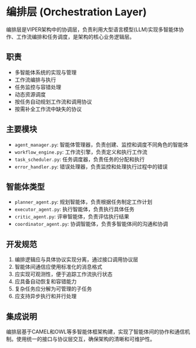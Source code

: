 # 编排层 (Orchestration Layer)

编排层是VIPER架构中的协调层，负责利用大型语言模型(LLM)实现多智能体协作、工作流编排和任务调度，是架构的核心业务逻辑层。

## 职责

- 多智能体系统的实现与管理
- 工作流编排与执行
- 任务监控与容错处理
- 动态资源调度
- 按任务自动规划工作流和调用协议
- 按需补全工作流中缺失的协议

## 主要模块

- `agent_manager.py`: 智能体管理器，负责创建、监控和调度不同角色的智能体
- `workflow_engine.py`: 工作流引擎，负责定义和执行工作流
- `task_scheduler.py`: 任务调度器，负责任务的分配和执行
- `error_handler.py`: 错误处理器，负责监控和处理执行过程中的错误

## 智能体类型

- `planner_agent.py`: 规划智能体，负责根据任务制定工作计划
- `executor_agent.py`: 执行智能体，负责执行具体任务
- `critic_agent.py`: 评审智能体，负责评估执行结果
- `coordinator_agent.py`: 协调智能体，负责多智能体间的沟通和协调

## 开发规范

1. 编排逻辑应与具体协议实现分离，通过接口调用协议层
2. 智能体间通信应使用标准化的消息格式
3. 应实现可观测性，便于追踪工作流执行状态
4. 应具备自动恢复和容错能力
5. 复杂任务应分解为可管理的子任务
6. 应支持异步执行和并行处理

## 集成说明

编排层基于CAMEL和OWL等多智能体框架构建，实现了智能体间的协作和通信机制。使用统一的接口与协议层交互，确保架构的清晰和可维护性。 